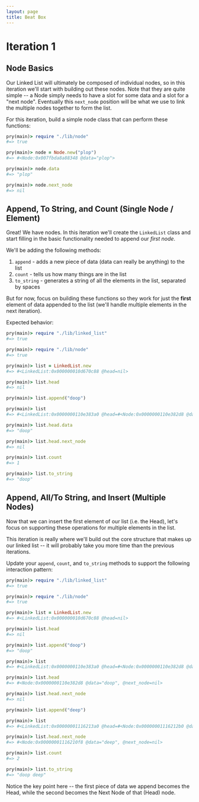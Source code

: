 ```yaml
---
layout: page
title: Beat Box
---
```

# Iteration 1

## Node Basics

Our Linked List will ultimately be composed of individual nodes, so in this iteration we'll start with building out these nodes.
Note that they are quite simple -- a Node simply needs to have a slot for some data and a slot for a "next node". Eventually this
`next_node` position will be what we use to link the multiple nodes together to form the list.

For this iteration, build a simple node class that can perform these functions:

```ruby
pry(main)> require "./lib/node"
#=> true

pry(main)> node = Node.new("plop")
#=> #<Node:0x007fbda8a88348 @data="plop">

pry(main)> node.data
#=> "plop"

pry(main)> node.next_node
#=> nil
```

## Append, To String, and Count (Single Node / Element)

Great! We have nodes. In this iteration we'll create the `LinkedList` class and start filling in the basic functionality needed to append our _first node_.

We'll be adding the following methods:

1. `append` - adds a new piece of data (data can really be anything) to the list
2. `count` - tells us how many things are in the list
3. `to_string` - generates a string of all the elements in the list, separated by spaces

But for now, focus on building these functions so they work for just the __first__ element of data appended to the list (we'll handle multiple elements in the next iteration).

Expected behavior:

```ruby
pry(main)> require "./lib/linked_list"
#=> true

pry(main)> require "./lib/node"
#=> true

pry(main)> list = LinkedList.new
#=> #<LinkedList:0x000000010d670c88 @head=nil>

pry(main)> list.head
#=> nil

pry(main)> list.append("doop")

pry(main)> list
#=> #<LinkedList:0x0000000110e383a0 @head=#<Node:0x0000000110e382d8 @data="doop", @next_node=nil>>

pry(main)> list.head.data
#=> "doop"

pry(main)> list.head.next_node
#=> nil

pry(main)> list.count
#=> 1

pry(main)> list.to_string
#=> "doop"
```

## Append, All/To String, and Insert (Multiple Nodes)

Now that we can insert the first element of our list (i.e. the Head), let's focus on supporting these operations for multiple elements in the list.

This iteration is really where we'll build out the core structure that makes up our linked list -- it will probably take you more time than the previous iterations.

Update your `append`, `count`, and `to_string` methods to support the following interaction pattern:

```ruby
pry(main)> require "./lib/linked_list"
#=> true

pry(main)> require "./lib/node"
#=> true

pry(main)> list = LinkedList.new
#=> #<LinkedList:0x000000010d670c88 @head=nil>

pry(main)> list.head
#=> nil

pry(main)> list.append("doop")
#=> "doop"

pry(main)> list
#=> #<LinkedList:0x0000000110e383a0 @head=#<Node:0x0000000110e382d8 @data="doop", @next_node=nil>

pry(main)> list.head
#=> #<Node:0x0000000110e382d8 @data="doop", @next_node=nil>

pry(main)> list.head.next_node
#=> nil

pry(main)> list.append("deep")

pry(main)> list
#=> #<LinkedList:0x00000001116213a0 @head=#<Node:0x00000001116212b0 @data="doop" @next_node=#<Node:0x00000001116210f8 @data="deep", @next_node=nil>

pry(main)> list.head.next_node
#=> #<Node:0x00000001116210f8 @data="deep", @next_node=nil>

pry(main)> list.count
#=> 2

pry(main)> list.to_string
#=> "doop deep"
```

Notice the key point here -- the first piece of data we append becomes the Head, while the second becomes the Next Node of that (Head) node.
